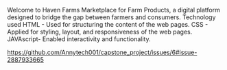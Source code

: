 Welcome to Haven Farms Marketplace for Farm Products, a digital platform designed to bridge the gap between farmers and consumers.
Technology used 
HTML - Used for structuring the content of the web pages.
CSS - Applied for styling, layout, and responsiveness of the web pages.
JAVAscript- Enabled interactivity and functionality. 


https://github.com/Annytech001/capstone_project/issues/6#issue-2887933665
